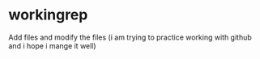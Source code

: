 # workingrep

Add files
and modify the files
(i am trying to practice working with github and i hope i mange it well)
